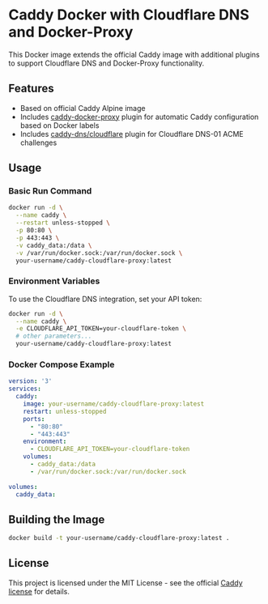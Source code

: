 # Caddy Docker with Cloudflare DNS and Docker-Proxy

This Docker image extends the official Caddy image with additional plugins to support Cloudflare DNS and Docker-Proxy functionality.

## Features

- Based on official Caddy Alpine image
- Includes [caddy-docker-proxy](https://github.com/lucaslorentz/caddy-docker-proxy) plugin for automatic Caddy configuration based on Docker labels
- Includes [caddy-dns/cloudflare](https://github.com/caddy-dns/cloudflare) plugin for Cloudflare DNS-01 ACME challenges

## Usage

### Basic Run Command

```bash
docker run -d \
  --name caddy \
  --restart unless-stopped \
  -p 80:80 \
  -p 443:443 \
  -v caddy_data:/data \
  -v /var/run/docker.sock:/var/run/docker.sock \
  your-username/caddy-cloudflare-proxy:latest
```

### Environment Variables

To use the Cloudflare DNS integration, set your API token:

```bash
docker run -d \
  --name caddy \
  -e CLOUDFLARE_API_TOKEN=your-cloudflare-token \
  # other parameters...
  your-username/caddy-cloudflare-proxy:latest
```

### Docker Compose Example

```yaml
version: '3'
services:
  caddy:
    image: your-username/caddy-cloudflare-proxy:latest
    restart: unless-stopped
    ports:
      - "80:80"
      - "443:443"
    environment:
      - CLOUDFLARE_API_TOKEN=your-cloudflare-token
    volumes:
      - caddy_data:/data
      - /var/run/docker.sock:/var/run/docker.sock
    
volumes:
  caddy_data:
```

## Building the Image

```bash
docker build -t your-username/caddy-cloudflare-proxy:latest .
```

## License

This project is licensed under the MIT License - see the official [Caddy license](https://github.com/caddyserver/caddy/blob/master/LICENSE) for details.

